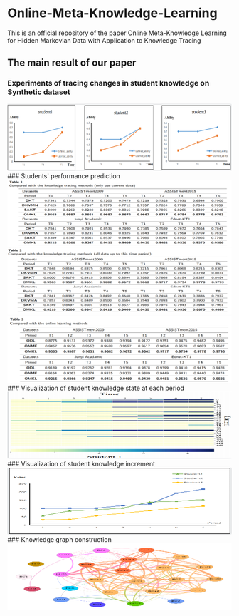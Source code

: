 # Online-Meta-Knowledge-Learning
This is an official repository of the paper Online Meta-Knowledge Learning for Hidden Markovian Data with Application to Knowledge Tracing

## The main result of our paper
### Experiments of tracing changes in student knowledge on Synthetic dataset
<img src="https://github.com/DaiGuagua/Online-Meta-Knowledge-Learning/blob/main/image/simulation.png" width="550" height="150" alt="The blue line in the figure represents the actual student ability change curve, while the orange line represents the change curve of student ability learned by the OMKL algorithm."/>
### Students' performance prediction
<img src="https://github.com/DaiGuagua/Online-Meta-Knowledge-Learning/blob/main/image/Table1.png"  width="550" height="150">
<img src="https://github.com/DaiGuagua/Online-Meta-Knowledge-Learning/blob/main/image/Table2.png"  width="550" height="150">
<img src="https://github.com/DaiGuagua/Online-Meta-Knowledge-Learning/blob/main/image/Table3.png"  width="550" height="150">
### Visualization of student knowledge state at each period
<img src="https://github.com/DaiGuagua/Online-Meta-Knowledge-Learning/blob/main/image/09_kt.png"  width="550" height="150">
### Visualization of student knowledge increment
<img src="https://github.com/DaiGuagua/Online-Meta-Knowledge-Learning/blob/main/image/incement.png"  width="550" height="150">
### Knowledge graph construction
<img src="https://github.com/DaiGuagua/Online-Meta-Knowledge-Learning/blob/main/image/knowGra.png"  width="550" height="150">
